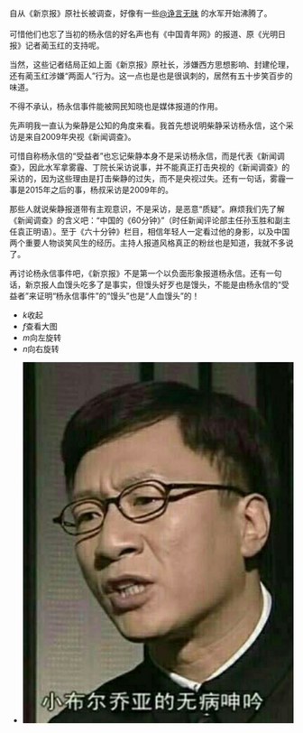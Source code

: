 自从《新京报》原社长被调查，好像有一些<a href="https://weibo.com/n/%E8%AF%A4%E8%A8%80%E6%97%A0%E6%98%A7?from=feed&amp;loc=at" target="_blank" rel="noopener">@诤言无昧</a> 的水军开始沸腾了。<br />
<span id="more-8146"></span><br />
可惜他们也忘了当初的杨永信的好名声也有《中国青年网》的报道、原《光明日报》记者蔺玉红的支持呢。</p>
<p>当然，这些记者结局正如上面《新京报》原社长，涉嫌西方思想影响、封建伦理，还有蔺玉红涉嫌“两面人”行为。这一点也是也是很讽刺的，居然有五十步笑百步的味道。</p>
<p>不得不承认，杨永信事件能被网民知晓也是媒体报道的作用。</p>
<p>先声明我一直认为柴静是公知的角度来看。我首先想说明柴静采访杨永信，这个采访是来自2009年央视《新闻调查》。</p>
<p>可惜自称杨永信的“受益者”也忘记柴静本身不是采访杨永信，而是代表《新闻调查》，因此水军拿雾霾、丁院长采访说事，并不能真正打击央视的《新闻调查》的采访的，因为这些理由是打击柴静的过失，而不是央视过失。还有一句话，雾霾一事是2015年之后的事，杨叔采访是2009年的。</p>
<p>那些人就说柴静报道带有主观意识，不是采访，是恶意“质疑”。麻烦我们先了解《新闻调查》的含义吧：“中国的《60分钟》”（时任新闻评论部主任孙玉胜和副主任袁正明语）。至于《六十分钟》栏目，相信年轻人一定看过他的身影，以及中国两个重要人物谈笑风生的经历。主持人报道风格真正的粉丝也是知道，我就不多说了。</p>
<p>再讨论杨永信事件吧，《新京报》不是第一个以负面形象报道杨永信。还有一句话，新京报人血馒头吃多了是事实，但馒头好歹也是馒头，不能是由杨永信的“受益者”来证明“杨永信事件”的“馒头”也是“人血馒头”的！</p></div>
<div class="WB_expand_media_box ">
<div class="WB_expand_media S_bg1">
<div class="tab_feed_a clearfix">
<div class="tab">
<ul class="clearfix">
<li><span class="line S_line1"><a class="S_txt1"><i class="W_ficon ficon_arrow_fold S_ficon">k</i>收起</a></span></li>
<li><span class="line S_line1"><a class="S_txt1"><i class="W_ficon ficon_search S_ficon">f</i>查看大图</a></span></li>
<li><span class="line S_line1"><a class="S_txt1"><i class="W_ficon ficon_turnleft S_ficon">m</i>向左旋转</a></span></li>
<li><span class="line S_line1"><a class="S_txt1"><i class="W_ficon ficon_turnright S_ficon">n</i>向右旋转</a></span></li>
</ul>
</div>
</div>
<div class="WB_media_view">
<div class="media_show_box">
<ul class="clearfix">
<li class="smallcursor">
<div class="artwork_box">
<div><img src="https://raw.githubusercontent.com/ZjzMisaka/iaders/master/img/2019/06/7f4b1-006qvAVuly1g44ceteqb1j30qo0zkwh8.jpg"></div>